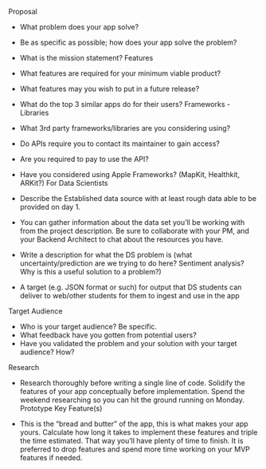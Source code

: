 Proposal

- What problem does your app solve?
- Be as specific as possible; how does your app solve the problem?
- What is the mission statement?
Features

- What features are required for your minimum viable product?
- What features may you wish to put in a future release?
- What do the top 3 similar apps do for their users?
Frameworks - Libraries

- What 3rd party frameworks/libraries are you considering using?
- Do APIs require you to contact its maintainer to gain access?
- Are you required to pay to use the API?
- Have you considered using Apple Frameworks? (MapKit, Healthkit, ARKit?)
For Data Scientists


- Describe the Established data source with at least rough data able to be provided on day 1. 
- You can gather information about the data set you’ll be working with from the project description. Be sure to collaborate with your PM, and your Backend Architect to chat about the resources you have.
- Write a description for what the DS problem is (what uncertainty/prediction are we trying to do here? Sentiment analysis? Why is this a useful solution to a problem?)
- A target (e.g. JSON format or such) for output that DS students can deliver to web/other students for them to ingest and use in the app

Target Audience

- Who is your target audience? Be specific.
- What feedback have you gotten from potential users?
- Have you validated the problem and your solution with your target audience? How?

Research

- Research thoroughly before writing a single line of code. Solidify the features of your app conceptually before implementation. Spend the weekend researching so you can hit the ground running on Monday.
Prototype Key Feature(s)

- This is the “bread and butter” of the app, this is what makes your app yours. Calculate how long it takes to implement these features and triple the time estimated. That way you’ll have plenty of time to finish. It is preferred to drop features and spend more time working on your MVP features if needed.



